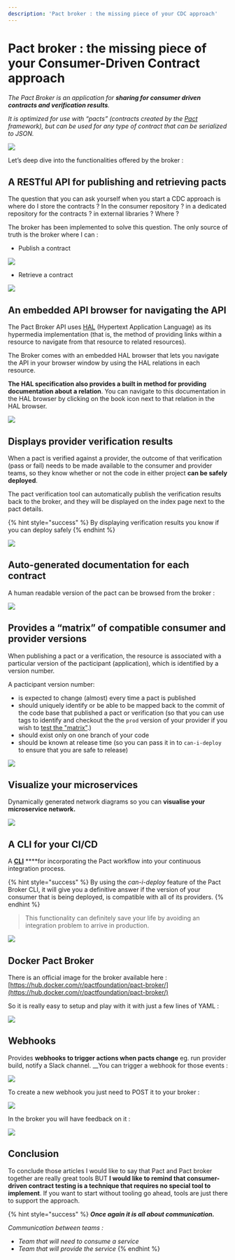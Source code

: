 ```yaml
---
description: 'Pact broker : the missing piece of your CDC approach'
---
```


# Pact broker : the missing piece of your Consumer-Driven Contract approach

_The Pact Broker is an application for **sharing for consumer driven contracts and verification results**._

_It is optimized for use with “pacts” \(contracts created by the_ [_Pact_](http://docs.pact.io/) _framework\), but can be used for any type of contract that can be serialized to JSON._

![](../../../.gitbook/assets/image%20%28201%29.png)

Let’s deep dive into the functionalities offered by the broker :

## A RESTful API for **publishing and retrieving pacts** <a id="3f81"></a>

The question that you can ask yourself when you start a CDC approach is where do I store the contracts ? In the consumer repository ? in a dedicated repository for the contracts ? in external libraries ? Where ?

The broker has been implemented to solve this question. The only source of truth is the broker where I can :

* Publish a contract

![](../../../.gitbook/assets/image%20%28209%29.png)

* Retrieve a contract

![](../../../.gitbook/assets/image%20%28206%29.png)

## An embedded API **browser for navigating the API** <a id="69d8"></a>

The Pact Broker API uses [HAL](http://stateless.co/hal_specification.html) \(Hypertext Application Language\) as its hypermedia implementation \(that is, the method of providing links within a resource to navigate from that resource to related resources\).

The Broker comes with an embedded HAL browser that lets you navigate the API in your browser window by using the HAL relations in each resource.

**The HAL specification also provides a built in method for providing documentation about a relation**. You can navigate to this documentation in the HAL browser by clicking on the book icon next to that relation in the HAL browser.

![](../../../.gitbook/assets/image%20%28199%29.png)

## Displays provider **verification results** <a id="45b6"></a>

When a pact is verified against a provider, the outcome of that verification \(pass or fail\) needs to be made available to the consumer and provider teams, so they know whether or not the code in either project **can be safely deployed**.

The pact verification tool can automatically publish the verification results back to the broker, and they will be displayed on the index page next to the pact details.

{% hint style="success" %}
By displaying verification results you know if you can deploy safely
{% endhint %}

![](../../../.gitbook/assets/image%20%28213%29.png)

## **Auto-generated documentation** for each contract <a id="568d"></a>

A human readable version of the pact can be browsed from the broker :

![](../../../.gitbook/assets/image%20%28208%29.png)



## Provides a **“matrix” of compatible consumer and provider versions** <a id="5c45"></a>

When publishing a pact or a verification, the resource is associated with a particular version of the pacticipant \(application\), which is identified by a version number.

A pacticipant version number:

* is expected to change \(almost\) every time a pact is published
* should uniquely identify or be able to be mapped back to the commit of the code base that published a pact or verification \(so that you can use tags to identify and checkout the the `prod` version of your provider if you wish to [test the "matrix"](http://rea.tech/enter-the-pact-matrix-or-how-to-decouple-the-release-cycles-of-your-microservices/).\)
* should exist only on one branch of your code
* should be known at release time \(so you can pass it in to `can-i-deploy` to ensure that you are safe to release\)

![](../../../.gitbook/assets/image%20%28205%29.png)

## Visualize your microservices <a id="1504"></a>

Dynamically generated network diagrams so you can **visualise your microservice network.**

![](../../../.gitbook/assets/image%20%28191%29.png)

## A CLI for your CI/CD <a id="8e86"></a>

A [**CLI**](https://github.com/pact-foundation/pact-ruby-standalone/releases) ****for incorporating the Pact workflow into your continuous integration process.

{% hint style="success" %}
By using the _can-i-deploy_ feature of the Pact Broker CLI, it will give you a definitive answer if the version of your consumer that is being deployed, is compatible with all of its providers.
{% endhint %}

> This functionality can definitely save your life by avoiding an integration problem to arrive in production.

![](../../../.gitbook/assets/image%20%28194%29.png)

## **Docker Pact Broker** <a id="23fb"></a>

There is an official image for the broker available here : [https://hub.docker.com/r/pactfoundation/pact-broker/](https://hub.docker.com/r/pactfoundation/pact-broker/)

So it is really easy to setup and play with it with just a few lines of YAML :

![](../../../.gitbook/assets/image%20%28192%29.png)

## Webhooks <a id="1d25"></a>

Provides **webhooks to trigger actions when pacts change** eg. run provider build, notify a Slack channel. __You can trigger a webhook for those events :

![](../../../.gitbook/assets/image%20%28216%29.png)

To create a new webhook you just need to POST it to your broker :

![](../../../.gitbook/assets/image%20%28214%29.png)

In the broker you will have feedback on it :

![](../../../.gitbook/assets/image%20%28211%29.png)

## Conclusion

To conclude those articles I would like to say that Pact and Pact broker together are really great tools BUT **I would like to remind that consumer-driven contract testing is a technique that requires no special tool to implement**. If you want to start without tooling go ahead, tools are just there to support the approach.

{% hint style="success" %}
_**Once again it is all about communication.**_

_Communication between teams :_

* _Team that will need to consume a service_
* _Team that will provide the service_
{% endhint %}

